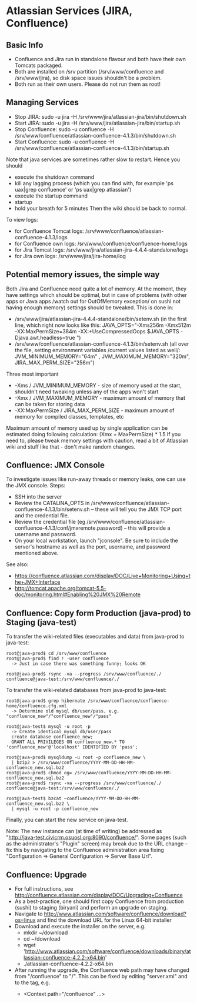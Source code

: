 # Atlassian Services (JIRA, Confluence)

## Basic Info

 * Confluence and Jira run in standalone flavour and both have their own Tomcats packaged.
 * Both are installed on /srv partition (/srv/www/confluence and /srv/www/jira), so disk space issues shouldn't be a problem.
 * Both run as their own users. Please do not run them as root!

## Managing Services

 * Stop JIRA: sudo -u jira -H /srv/www/jira/atlassian-jira/bin/shutdown.sh
 * Start JIRA: sudo -u jira -H /srv/www/jira/atlassian-jira/bin/startup.sh
 * Stop Confluence: sudo -u confluence -H /srv/www/confluence/atlassian-confluence-4.1.3/bin/shutdown.sh
 * Start Confluence: sudo -u confluence -H /srv/www/confluence/atlassian-confluence-4.1.3/bin/startup.sh

Note that java services are sometimes rather slow to restart.  Hence you should
 * execute the shutdown command
 * kill any lagging process (which you can find with, for example 'ps uax|grep confluence' or 'ps uax|grep atlassian')
 * execute the startup command
 * startup
 * hold your breath for 5 minutes
Then the wiki should be back to normal.

To view logs:

 * for Confluence Tomcat logs: /srv/www/confluence/atlassian-confluence-4.1.3/logs
 * for Confluence own logs: /srv/www/confluence/confluence-home/logs
 * for Jira Tomcat logs: /srv/www/jira/atlassian-jira-4.4.4-standalone/logs
 * for Jira own logs: /srv/www/jira/jira-home/log

## Potential memory issues, the simple way
Both Jira and Confluence need quite a lot of memory. At the moment, they have settings which should be optimal, but in case of problems (with other apps or Java apps /watch out for OutOfMemory exception/ on sushi not having enough memory) settings should be tweaked. This is done in:

 * /srv/www/jira/atlassian-jira-4.4.4-standalone/bin/setenv.sh (in the first line, which right now looks like this: JAVA_OPTS="-Xms256m -Xmx512m -XX:MaxPermSize=384m -XX:+UseCompressedOops $JAVA_OPTS -Djava.awt.headless=true ")
 * /srv/www/confluence/atlassian-confluence-4.1.3/bin/setenv.sh (all over the file, setting environment variables /current values listed as well/: JVM_MINIMUM_MEMORY="64m" , JVM_MAXIMUM_MEMORY="320m", JIRA_MAX_PERM_SIZE="256m")

Three most important
 * -Xms / JVM_MINIMUM_MEMORY - size of memory used at the start, shouldn't need tweaking unless any of the apps won't start
 * -Xmx / JVM_MAXIMUM_MEMORY - maximum amount of memory that can be taken for storing data
 * -XX:MaxPermSize / JIRA_MAX_PERM_SIZE - maximum amount of memory for compiled classes, templates, etc

Maximum amount of memory used up by single application can be estimated doing following calculation: (Xmx + MaxPermSize) * 1.5
If you need to, please tweak memory settings with caution, read a bit of Atlassian wiki and stuff like that - don't make random changes.

## Confluence: JMX Console

To investigate issues like run-away threads or memory leaks, one can use the JMX console. Steps:

 * SSH into the server
 * Review the CATALINA_OPTS in /srv/www/confluence/atlassian-confluence-4.1.3/bin/setenv.sh – these will tell you the JMX TCP port and the credential file.
 * Review the credential file (eg /srv/www/confluence/atlassian-confluence-4.1.3/conf/jmxremote.password) – this will provide a username and password.
 * On your local workstation, launch "jconsole". Be sure to include the server's hostname as well as the port, username, and password mentioned above.

See also:

 * https://confluence.atlassian.com/display/DOC/Live+Monitoring+Using+the+JMX+Interface
 * http://tomcat.apache.org/tomcat-5.5-doc/monitoring.html#Enabling%20JMX%20Remote

## Confluence: Copy form Production (java-prod) to Staging (java-test)

To transfer the wiki-related files (executables and data) from java-prod to java-test:

```
root@java-prod$ cd /srv/www/confluence
root@java-prod$ find ! -user confluence
  -> Just in case there was something funny; looks OK

root@java-prod$ rsync -va --progress /srv/www/confluence/./ confluence@java-test:/srv/www/confluence/./
```

To transfer the wiki-related databases from java-prod to java-test:

```
root@java-prod$ grep hibernate /srv/www/confluence/confluence-home/confluence.cfg.xml
  -> Determine old mysql db/user/pass, e.g. "confluence_new"/"confluence_new"/"pass"

root@java-test$ mysql -u root -p
  -> Create identical mysql db/user/pass
  create database confluence_new;
  GRANT ALL PRIVILEGES ON confluence_new.* TO 'confluence_new'@'localhost' IDENTIFIED BY 'pass';

root@java-prod$ mysqldump -u root -p confluence_new \
  | bzip2 > /srv/www/confluence/YYYY-MM-DD-HH-MM-confluence_new.sql.bz2
root@java-prod$ chmod og= /srv/www/confluence/YYYY-MM-DD-HH-MM-confluence_new.sql.bz2
root@java-prod$ rsync -va --progress /srv/www/confluence/./ confluence@java-test:/srv/www/confluence/./

root@java-test$ bzcat ~confluence/YYYY-MM-DD-HH-MM-confluence_new.sql.bz2 \
  | mysql -u root -p confluence_new
```

Finally, you can start the new service on java-test.

Note: The new instance can (at time of writing) be addressed as
"http://java-test.civicrm.osuosl.org:8090/confluence/".  Some pages (such as
the administrator's "Plugin" screen) may break due to the URL change – fix
this by navigating to the Confluence administration area fixing
"Configuration => General Configuration => Server Base Url".

## Confluence: Upgrade

 * For full instructions, see http://confluence.atlassian.com/display/DOC/Upgrading+Confluence
 * As a best-practice, one should first copy Confluence from production (sushi) to staging (biryani) and perform an upgrade on staging.
 * Navigate to http://www.atlassian.com/software/confluence/download?os=linux and find the download URL for the Linux 64-bit installer
 * Download and execute the installer on the server, e.g.
   * mkdir ~/download
   * cd ~/download
   * wget 'http://www.atlassian.com/software/confluence/downloads/binary/atlassian-confluence-4.2.2-x64.bin'
   * ./atlassian-confluence-4.2.2-x64.bin
 * After running the upgrade, the Confluence web path may have changed from "/confluence" to "/". This can be fixed by editing "server.xml" and to the <Context> tag, e.g.
   *  <Context path="/confluence" ...>
